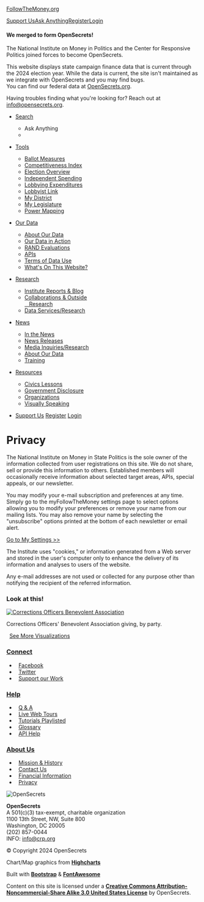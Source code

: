 [](https://www.followthemoney.org/about-us/privacy#menu-toggle)[FollowTheMoney.org](https://www.followthemoney.org/)

[Support Us](https://www.followthemoney.org/connect-with-us/support)[Ask Anything](https://www.followthemoney.org/show-me?dt=1&s=AL&y=2020)[Register](https://www.followthemoney.org/account/sign-up/)[Login](https://www.followthemoney.org/Security/login)

#### We merged to form OpenSecrets!

The National Institute on Money in Politics and the Center for Responsive Politics joined forces to become OpenSecrets.

This website displays state campaign finance data that is current through the 2024 election year. While the data is current, the site isn't maintained as we integrate with OpenSecrets and you may find bugs.  
You can find our federal data at [OpenSecrets.org](https://www.opensecrets.org/?utm_source=ftm).

Having troubles finding what you're looking for? Reach out at [info@opensecrets.org](mailto:info@opensecrets.org).

* [Search](https://www.followthemoney.org/about-us/privacy#)
    * Ask Anything
    * 
* [Tools](https://www.followthemoney.org/about-us/privacy#)
    * [Ballot Measures](https://www.followthemoney.org/tools/ballot-measures/)
    * [Competitiveness Index](https://www.followthemoney.org/tools/ci/)
    * [Election Overview](https://www.followthemoney.org/tools/election-overview/)
    * [Independent Spending](https://www.followthemoney.org/show-me?dt=2)
    * [Lobbying Expenditures](https://www.followthemoney.org/show-me?dt=3&lby-f-fc=2)
    * [Lobbyist Link](https://www.followthemoney.org/tools/lobbyist-link/)
    * [My District](https://www.followthemoney.org/tools/mydistrict/)
    * [My Legislature](https://www.followthemoney.org/tools/legislative-overview/)
    * [Power Mapping](https://www.followthemoney.org/tools/power-mapping/)
* [Our Data](https://www.followthemoney.org/about-us/privacy#)
    * [About Our Data](https://www.followthemoney.org/our-data/about-our-data/)
    * [Our Data in Action](https://www.followthemoney.org/our-data/our-data-in-action/)
    * [RAND Evaluations](https://www.followthemoney.org/our-data/rand-evaluations/)
    * [APIs](https://www.followthemoney.org/our-data/apis/)
    * [Terms of Data Use](https://www.followthemoney.org/our-data/terms-of-data-use/)
    * [What's On This Website?](https://www.followthemoney.org/our-data/whats-on-this-website/)
* [Research](https://www.followthemoney.org/about-us/privacy#)
    * [Institute Reports & Blog](https://www.followthemoney.org/research/institute-reports/)
    * [Collaborations & Outside  
           Research](https://www.followthemoney.org/research/collaborations-and-outside-research/)
    * [Data Services/Research](https://www.followthemoney.org/research/data-services/)
* [News](https://www.followthemoney.org/about-us/privacy#)
    * [In the News](https://www.followthemoney.org/news/in-the-news/)
    * [News Releases](https://www.followthemoney.org/news/news-releases/)
    * [Media Inquiries/Research](https://www.followthemoney.org/news/media-inquiries/)
    * [About Our Data](https://www.followthemoney.org/our-data/about-our-data/)
    * [Training](https://www.followthemoney.org/news/training/)
* [Resources](https://www.followthemoney.org/about-us/privacy#)
    * [Civics Lessons](https://www.followthemoney.org/resources/civics-lessons/)
    * [Government Disclosure](https://www.followthemoney.org/resources/state-disclosure-agencies/)
    * [Organizations](https://www.followthemoney.org/resources/organizations/)
    * [Visually Speaking](https://www.followthemoney.org/resources/visually-speaking/)

* [Support Us](https://www.followthemoney.org/connect-with-us/support/) [Register](https://www.followthemoney.org/account/sign-up/) [Login](https://www.followthemoney.org/Security/login)
    

Privacy
=======

The National Institute on Money in State Politics is the sole owner of the information collected from user registrations on this site. We do not share, sell or provide this information to others. Established members will occasionally receive information about selected target areas, APIs, special appeals, or our newsletter.

You may modify your e-mail subscription and preferences at any time. Simply go to the myFollowTheMoney settings page to select options allowing you to modify your preferences or remove your name from our mailing lists. You may also remove your name by selecting the "unsubscribe" options printed at the bottom of each newsletter or email alert.

[Go to My Settings >>](https://www.followthemoney.org/account/password/)

The Institute uses "cookies," or information generated from a Web server and stored in the user's computer only to enhance the delivery of its information and analyses to users of the website.

Any e-mail addresses are not used or collected for any purpose other than notifying the recipient of the referred information.

### Look at this!

[![Corrections Officers Benevolent Association](/assets/Images/teasers/small/COBAbyPartybyOffice.png)](http://www.followthemoney.org/research/institute-reports/names-in-the-news-police-officers-benevolent-association/)

Corrections Officers' Benevolent Association giving, by party.

  [See More Visualizations](https://www.followthemoney.org/look-at-this)

### [Connect](https://www.followthemoney.org/about-us/contact/)

*   [Facebook](https://www.facebook.com/FollowTheMoney.org)
*   [Twitter](https://twitter.com/moneyinpolitics)
*   [Support our Work](https://www.followthemoney.org/connect-with-us/support/)

### [Help](https://www.followthemoney.org/help/q-and-a/)

*   [Q & A](https://www.followthemoney.org/help/q-and-a/)
*   [Live Web Tours](https://www.followthemoney.org/help/webinar-tutorials/)
*   [Tutorials Playlisted](https://www.followthemoney.org/help/tutorials-playlisted/)
*   [Glossary](https://www.followthemoney.org/help/glossary/)
*   [API Help](https://www.followthemoney.org/our-data/apis/)

### [About Us](https://www.followthemoney.org/about-us/mission-and-history/)

*   [Mission & History](https://www.followthemoney.org/about-us/mission-and-history/)
*   [Contact Us](https://www.followthemoney.org/about-us/contact/)
*   [Financial Information](https://www.followthemoney.org/about-us/where-do-we-get-our-money/)
*   [Privacy](https://www.followthemoney.org/about-us/privacy/)

![OpenSecrets](https://s3.amazonaws.com/assets2.opensecrets.org/img/logo.svg?v=3.0)

  
  
  
**OpenSecrets**  
A 501(c)(3) tax-exempt, charitable organization  
1100 13th Street, NW, Suite 800  
Washington, DC 20005  
(202) 857-0044  
INFO: info@crp.org  

© Copyright 2024 OpenSecrets

Chart/Map graphics from [**Highcharts**](http://www.highcharts.com/)

Built with [**Bootstrap**](http://getbootstrap.com/) & [**FontAwesome**](https://fortawesome.github.io/Font-Awesome/license/)

Content on this site is licensed under a [**Creative Commons Attribution-Noncommercial-Share Alike 3.0 United States License**](https://creativecommons.org/licenses/by-nc-sa/3.0/us/) by OpenSecrets.

[](https://www.followthemoney.org/about-us/privacy#0)